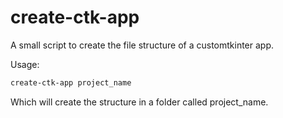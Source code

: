 # create-ctk-app

A small script to create the file structure of a customtkinter app.

Usage:
```bash
create-ctk-app project_name
```
Which will create the structure in a folder called project_name.
